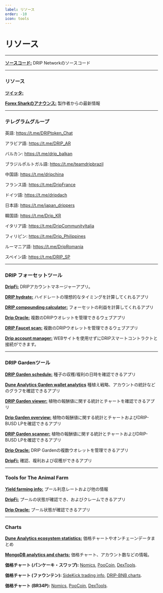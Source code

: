```yaml
---
label: リソース
order: -10
icon: tools
---
```


# リソース

---

**[ソースコード:](https://github.com/CryptoKira/Drip.community.contracts)**
DRIP Networkのソースコード

---

### リソース

**[ツイッタ:](https://twitter.com/DRIPcommunity)**


**[Forex Sharkのアナウンス:](https://t.me/forexsharkcalls)**
製作者からの最新情報

---
### テレグラムグループ

英語: https://t.me/DRIPtoken_Chat

アラビア語: https://t.me/DRIP_AR

バルカン: https://t.me/drip_balkan

ブラジルポルトガル語: https://t.me/teamdripbrazil

中国語: https://t.me/dripchina

フランス語: https://t.me/DripFrance

ドイツ語: https://t.me/dripdach

日本語: https://t.me/japan_drippers

韓国語: https://t.me/Drip_KR

イタリア語: https://t.me/DripCommunityItalia

フィリピン: https://t.me/Drip_Philippines

ルーマニア語: https://t.me/DripRomania

スペイン語: https://t.me/DRIP_SP

---

### DRIP フォーセットツール

**[DripFi:](https://dripfi.app)**
DRIPアカウントマネージャーアプリ。

**[DRIP hydrate:](https://drip-hydrate.com)**
ハイドレートの理想的なタイミングを計算してくれるアプリ

**[DRIP compounding calculator:](https://docs.google.com/spreadsheets/d/1HxWMR-wxjvDB3Ui1BQNMHK8yyGy4X3YHycsKwH-4bl8)**
フォーセットの利益を計算してくれるアプリ

**[Drip Oracle:](https://driporacle.com/)**
複数のDRIPウオレットを管理できるウェブアプリ

**[DRIP Faucet scan:](https://drip-scan.netlify.app/faucet)**
複数のDRIPウオレットを管理できるウェブアプリ

**[Drip account manager:](https://github.com/CryptoDefiTools/drip-account-manager)**
WEBサイトを使用せずにDRIPスマートコントラクトと接続ができます。

---

### DRIP Gardenツール

**[DRIP Garden schedule:](https://drip-scan.netlify.app/garden)**
種子の収穫/複利の日時を確認できるアプリ

**[Dune Analytics Garden wallet analytics](https://dune.xyz/crypto586/GARDEN)**
種植え戦略、アカウントの統計などのグラフを確認できるアプリ

**[DRIP Garden viewer:](https://www.dripviewer.com)**
植物の報酬値に関する統計とチャートを確認できるアプリ

**[Drip Garden overview:](https://drip.formulate.finance/garden/)**
植物の報酬値に関する統計とチャートおよびDRIP-BUSD LPを確認できるアプリ

**[DRIP Garden scanner:](https://drip-garden-scanner.netlify.app)**
植物の報酬値に関する統計とチャートおよびDRIP-BUSD LPを確認できるアプリ

**[Drip Oracle:](https://driporacle.com/)**
DRIP Gardenの複数ウオレットを管理できるアプリ

**[DripFi:](https://dripfi.app/garden/)**
確認、複利および収穫ができるアプリ


---

### Tools for The Animal Farm

**[Yield farming info:](https://vfat.tools/bsc/theanimal/)**
プール利息レートおよび他の情報

**[DripFi:](https://dripfi.app/animal-farm)**
プールの状態が確認でき、およびクレームできるアプリ

**[Drip Oracle:](https://driporacle.com/animalfarm)**
プール状態が確認できるアプリ

---

### Charts

**[Dune Analytics ecosystem statistics:](https://dune.xyz/dripstats/DRIP-Token)**
価格チャートやオンチェーンデータまとめ

**[MongoDB analytics and charts:](https://bit.ly/3hpJ7gR)**
価格チャート、アカウント数などの情報。

**価格チャート (パンケーキ・スワップ):**
[ Nomics](https://nomics.com/assets/drip3-drip-token), [PooCoin](https://poocoin.app/tokens/0x20f663cea80face82acdfa3aae6862d246ce0333), [DexTools](https://www.dextools.io/app/bsc/pair-explorer/0xa0feb3c81a36e885b6608df7f0ff69db97491b58).

**価格チャート (ファウンテン):**
[ SideKick trading info](https://sidekick.finance/DripWatcher), [DRIP-BNB charts](https://drip-trading-view.herokuapp.com).

**価格チャート (BR34P):**
[ Nomics](https://nomics.com/assets/br34p-br34p), [PooCoin](https://poocoin.app/tokens/0xa86d305a36cdb815af991834b46ad3d7fbb38523), [DexTools](https://www.dextools.io/app/bsc/pair-explorer/0xa86d305a36cdb815af991834b46ad3d7fbb38523).
